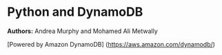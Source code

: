 # Python and DynamoDB 

**Authors:** Andrea Murphy and Mohamed Ali Metwally

[Powered by Amazon DynamoDB] (https://aws.amazon.com/dynamodb/)
